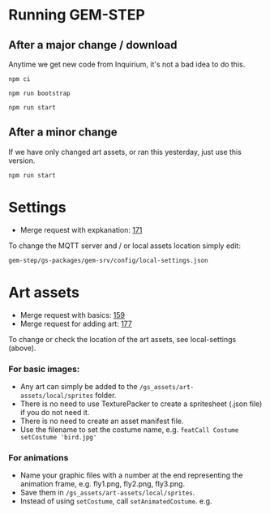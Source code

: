 # Running GEM-STEP

## After a major change / download
Anytime we get new code from Inquirium, it's not a bad idea to do this. 

`npm ci`

`npm run bootstrap`

`npm run start`

## After a minor change
If we have only changed art assets, or ran this yesterday, just use this version.

`npm run start`

# Settings
- Merge request with expkanation: [171](https://gitlab.com/stepsys/gem-step/gsgo/-/merge_requests/171) 

To change the MQTT server and / or local assets location simply edit:

`gem-step/gs-packages/gem-srv/config/local-settings.json`

# Art assets
- Merge request with basics: [159](https://gitlab.com/stepsys/gem-step/gsgo/-/merge_requests/159) 
- Merge request for adding art: [177](https://gitlab.com/stepsys/gem-step/gsgo/-/merge_requests/177)

To change or check the location of the art assets, see local-settings (above).

### For basic images:
- Any art can simply be added to the `/gs_assets/art-assets/local/sprites` folder.
- There is no need to use TexturePacker to create a spritesheet (.json file) if you do not need it.
- There is no need to create an asset manifest file.
- Use the filename to set the costume name, e.g. `featCall Costume setCostume 'bird.jpg'`

### For animations

- Name your graphic files with a number at the end representing the animation frame, e.g. fly1.png, fly2.png, fly3.png.
- Save them in `/gs_assets/art-assets/local/sprites`.
- Instead of using `setCostume`, call `setAnimatedCostume`.  e.g.
